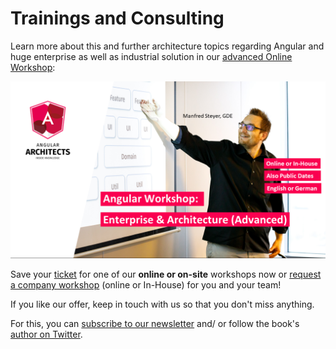 # Trainings and Consulting

Learn more about this and further architecture topics regarding Angular and huge enterprise as well as industrial solution in our [advanced Online Workshop](https://www.angulararchitects.io/schulungen/advanced-angular-enterprise-anwendungen-und-architektur/):

![Advanced Angular Workshop](images/ad.png)

Save your [ticket](https://www.angulararchitects.io/schulungen/advanced-angular-enterprise-anwendungen-und-architektur) for one of our **online or on-site** workshops now or [request a company workshop](https://www.angulararchitects.io/schulungen/advanced-angular-enterprise-anwendungen-und-architektur) (online or In-House) for you and your team!

If you like our offer, keep in touch with us so that you don't miss anything.

For this, you can [subscribe to our newsletter](https://www.angulararchitects.io/subscribe/) and/ or follow the book's [author on Twitter](https://twitter.com/ManfredSteyer).


